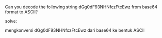 Can you decode the following string dGg0dF93NHNfczFtcEwz from base64 format to ASCII?

solve:

mengkonversi dGg0dF93NHNfczFtcEwz dari base64 ke bentuk ASCII
